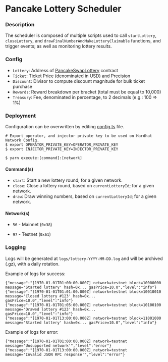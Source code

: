 # Pancake Lottery Scheduler

### Description

The scheduler is composed of multiple scripts used to call `startLottery`, `closeLottery`, and `drawFinalNumberAndMakeLotteryClaimable` functions, and trigger events; as well as monitoring lottery results.

### Config

- `Lottery`: Address of [PancakeSwapLottery](https://github.com/pancakeswap/pancake-contracts/tree/master/projects/lottery) contract
- `Ticket`: Ticket Price (denominated in USD) and Precision
- `Discount`: Divisor to compute discount magnitude for bulk ticket purchase
- `Rewards`: Reward breakdown per bracket (total must be equal to 10,000)
- `Treasury`: Fee, denominated in percentage, to 2 decimals (e.g.: 100 => 1%)

### Deployment

Configuration can be overwritten by editing [config.ts](config.ts) file.

```shell script
# Export operator, and injector private key to be used on Hardhat Network Config.
$ export OPERATOR_PRIVATE_KEY=OPERATOR_PRIVATE_KEY
$ export INJECTOR_PRIVATE_KEY=INJECTOR_PRIVATE_KEY

$ yarn execute:[command]:[network]
```

#### Command(s)

- `start`: Start a new lottery round; for a given network.
- `close`: Close a lottery round, based on `currentLotteryId`; for a given network.
- `draw`: Draw winning numbers, based on `currentLotteryId`; for a given network.

#### Network(s)

- `56` - Mainnet (`0x38`)

- `97` - Testnet (`0x61`)

### Logging

Logs will be generated at `logs/lottery-YYYY-MM-DD.log` and will be archived (.gz), with a daily rotation.

Example of logs for success:

```log
{"message":"[1970-01-01T01:00:00.000Z] network=testnet block=10000000 message='Started lottery' hash=0x... gasPrice=10.0","level":"info"}
{"message":"[1970-01-01T01:01:00.000Z] network=testnet block=10010010 message='Closed lottery #123' hash=0x... gasPrice=10.0","level":"info"}
{"message":"[1970-01-01T01:05:00.000Z] network=testnet block=10100100 message='Drawed lottery #123' hash=0x... gasPrice=10.0","level":"info"}
{"message":"[1970-01-01T13:00:00.000Z] network=testnet block=11001000 message='Started lottery' hash=0x... gasPrice=10.0","level":"info"}
```

Example of logs for error:

```log
{"message":"[1970-01-01T01:00:00.000Z] network=testnet message='Unsupported network'","level":"error"}
{"message":"[1970-01-01T13:00:00.000Z] network=testnet message='Invalid JSON RPC response'","level":"error"}
```
